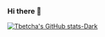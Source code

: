 ### Hi there 👋
[![Tbetcha's GitHub stats-Dark](https://tmb-github-readme-stats.vercel.app&show_icons=true&theme=dark#gh-dark-mode-only)](https://github.com/Tbetcha/github-readme-stats#gh-dark-mode-only)

<!--[![Tbetcha's GitHub stats-Dark](https://github-readme-stats.vercel.app/api?username=Tbetcha&show_icons=true&theme=dark#gh-dark-mode-only)](https://github.com/Tbetcha/github-readme-stats#gh-dark-mode-only) --!>
<!--
**TBetcha/Tbetcha** is a ✨ _special_ ✨ repository because its `README.md` (this file) appears on your GitHub profile.

Here are some ideas to get you started:


- 🔭 I’m currently working on ...
- 🌱 I’m currently learning ...
- 👯 I’m looking to collaborate on ...
- 🤔 I’m looking for help with ...
- 💬 Ask me about ...
- 📫 How to reach me: ...
- 😄 Pronouns: ...
- ⚡ Fun fact: ...
-->
